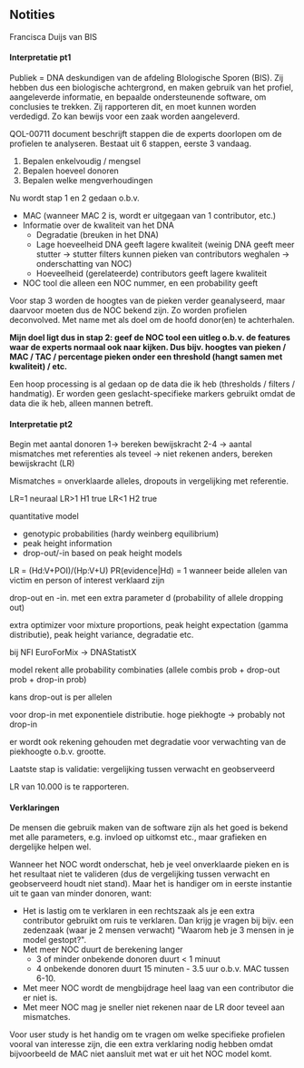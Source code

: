 ## Notities

Francisca Duijs van BIS

#### Interpretatie pt1

Publiek = DNA deskundigen van de afdeling BIologische Sporen (BIS).
Zij hebben dus een biologische achtergrond, en maken gebruik van het profiel, aangeleverde informatie, en bepaalde ondersteunende software, om conclusies te trekken. Zij rapporteren dit, en moet kunnen worden verdedigd. Zo kan bewijs voor een zaak worden aangeleverd.

QOL-00711 document beschrijft stappen die de experts doorlopen om de profielen te analyseren. Bestaat uit 6 stappen, eerste 3 vandaag.

1. Bepalen enkelvoudig / mengsel
2. Bepalen hoeveel donoren
3. Bepalen welke mengverhoudingen

Nu wordt stap 1 en 2 gedaan o.b.v.
- MAC (wanneer MAC 2 is, wordt er uitgegaan van 1 contributor, etc.)
- Informatie over de kwaliteit van het DNA
  - Degradatie (breuken in het DNA)
  - Lage hoeveelheid DNA geeft lagere kwaliteit (weinig DNA geeft meer stutter -> stutter filters kunnen pieken van contributors weghalen -> onderschatting van NOC)
  - Hoeveelheid (gerelateerde) contributors geeft lagere kwaliteit
- NOC tool die alleen een NOC nummer, en een probability geeft

Voor stap 3 worden de hoogtes van de pieken verder geanalyseerd, maar daarvoor moeten dus de NOC bekend zijn. Zo worden profielen deconvolved. Met name met als doel om de hoofd donor(en) te achterhalen.

**Mijn doel ligt dus in stap 2: geef de NOC tool een uitleg o.b.v. de features waar de experts normaal ook naar kijken. Dus bijv. hoogtes van pieken / MAC / TAC / percentage pieken onder een threshold (hangt samen met kwaliteit) / etc.**

Een hoop processing is al gedaan op de data die ik heb (thresholds / filters / handmatig). Er worden geen geslacht-specifieke markers gebruikt omdat de data die ik heb, alleen mannen betreft.

#### Interpretatie pt2

Begin met aantal donoren
1-> bereken bewijskracht
2-4 -> aantal mismatches met referenties
als teveel -> niet rekenen
anders, bereken bewijskracht (LR)

Mismatches = onverklaarde alleles, dropouts in vergelijking met referentie.

LR=1 neuraal
LR>1 H1 true
LR<1 H2 true

quantitative model
- genotypic probabilities (hardy weinberg equilibrium)
- peak height information
- drop-out/-in based on peak height models

LR = (Hd:V+POI)/(Hp:V+U)
PR(evidence|Hd) = 1 wanneer beide allelen van victim en person of interest verklaard zijn

drop-out en -in.
met een extra parameter d (probability of allele dropping out)

extra optimizer voor mixture proportions, peak height expectation (gamma distributie), peak height variance, degradatie etc.

bij NFI EuroForMix -> DNAStatistX

model rekent alle probability combinaties (allele combis prob + drop-out prob + drop-in prob)

kans drop-out is per allelen

voor drop-in met exponentiele distributie. hoge piekhogte -> probably not drop-in

er wordt ook rekening gehouden met degradatie voor verwachting van de piekhoogte o.b.v. grootte.

Laatste stap is validatie: vergelijking tussen verwacht en geobserveerd

LR van 10.000 is te rapporteren.



#### Verklaringen
De mensen die gebruik maken van de software zijn als het goed is bekend met alle parameters, e.g. invloed op uitkomst etc., maar grafieken en dergelijke helpen wel.

Wanneer het NOC wordt onderschat, heb je veel onverklaarde pieken en is het resultaat niet te valideren (dus de vergelijking tussen verwacht en geobserveerd houdt niet stand). Maar het is handiger om in eerste instantie uit te gaan van minder donoren, want:

* Het is lastig om te verklaren in een rechtszaak als je een extra contributor gebruikt om ruis te verklaren. Dan krijg je vragen bij bijv. een zedenzaak (waar je 2 mensen verwacht) "Waarom heb je 3 mensen in je model gestopt?".
* Met meer NOC duurt de berekening langer
  * 3 of minder onbekende donoren duurt < 1 minuut
  * 4 onbekende donoren duurt 15 minuten - 3.5 uur o.b.v. MAC tussen 6-10.
* Met meer NOC wordt de mengbijdrage heel laag van een contributor die er niet is.
* Met meer NOC mag je sneller niet rekenen naar de LR door teveel aan mismatches.

Voor user study is het handig om te vragen om welke specifieke profielen vooral van interesse zijn, die een extra verklaring nodig hebben omdat bijvoorbeeld de MAC niet aansluit met wat er uit het NOC model komt.
